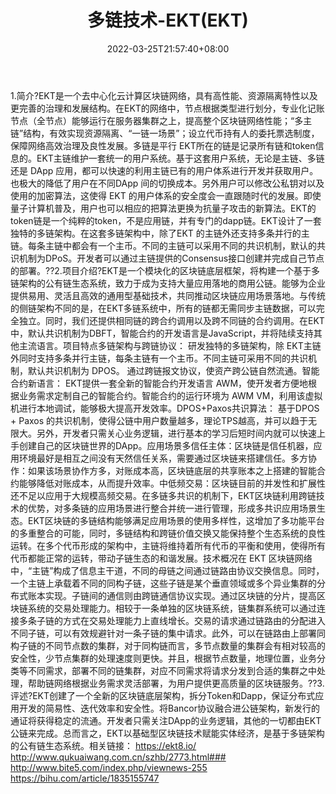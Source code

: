 ﻿---
weight: 
title: "多链技术-EKT(EKT)"
description: "EKT是一个去中心化云计算区块链网络，具有高性能、资源隔离特性以及更完善的治理和发展结构"
date: 2022-03-25T21:57:40+08:00
lastmod: 2022-03-25T16:45:40+08:00
draft: false
authors: ["Metabd"]
featuredImage: "duolianjishu-ektekt.webp"
link: ""
tags: ["数字代币","多链技术-EKT(EKT)"]
categories: ["navigation"]
navigation: ["数字代币"]
lightgallery: true
toc: true
pinned: false
recommend: false
recommend1: false
---
1.简介?EKT是一个去中心化云计算区块链网络，具有高性能、资源隔离特性以及更完善的治理和发展结构。在EKT的网络中，节点根据类型进行划分，专业化记账节点（全节点）能够运行在服务器集群之上，提高整个区块链网络性能；“多主链”结构，有效实现资源隔离、“一链一场景”；设立代币持有人的委托票选制度，保障网络高效治理及良性发展。多链是平行 EKT所在的链是记录所有链和token信息的。EKT主链维护一套统一的用户系统。基于这套用户系统，无论是主链、多链还是 DApp 应用，都可以快速的利用主链已有的用户体系进行开发并获取用户。也极大的降低了用户在不同DApp 间的切换成本。另外用户可以修改公私钥对以及使用的加密算法，这使得 EKT 的用户体系的安全度会一直跟随时代的发展。即使量子计算机普及，用户也可以相应的把算法更换为抗量子攻击的新算法。EKT的token链是一个纯粹的token，不是应用链，并有专门的dapp链。EKT设计了一套独特的多链架构。在这套多链架构中，除了EKT 的主链外还支持多条并行的主链。每条主链中都会有一个主币。不同的主链可以采用不同的共识机制，默认的共识机制为DPoS。开发者可以通过主链提供的Consensus接口创建并完成自己节点的部署。??2.项目介绍?EKT是一个模块化的区块链底层框架，将构建一个基于多链架构的公有链生态系统，致力于成为支持大量应用落地的商用公链。能够为企业提供易用、灵活且高效的通用型基础技术，共同推动区块链应用场景落地。与传统的侧链架构不同的是，在EKT多链系统中，所有的链都无需同步主链数据，可以完全独立。同时，我们还提供相同链的跨合约调用以及跨不同链的合约调用。在EKT中，默认共识机制为DBFT，智能合约的开发语言是JavaScript，并将陆续支持其他主流语言。项目特点多链架构与跨链协议：
研发独特的多链架构，除 EKT主链外同时支持多条并行主链，每条主链有一个主币。不同主链可采用不同的共识机制，默认共识机制为 DPOS。 通过跨链报文协议，使资产跨公链自然流通。智能合约新语言：
EKT提供一套全新的智能合约开发语言 AWM，使开发者方便地根据业务需求定制自己的智能合约。智能合约的运行环境为 AWM VM，利用该虚拟机进行本地调试，能够极大提高开发效率。DPOS+Paxos共识算法：
基于DPOS + Paxos 的共识机制，使得公链中用户数量越多，理论TPS越高，并可以趋于无限大。另外，开发者只需关心业务逻辑，进行基本的学习后短时间内就可以快速上手创建自己的区块链世界的DApp。应用场景多信任主体：区块链是信任机器，应用环境最好是相互之间没有天然信任关系，需要通过区块链来搭建信任。多方协作：如果该场景协作方多，对账成本高，区块链底层的共享账本之上搭建的智能合约能够降低对账成本，从而提升效率。中低频交易：区块链目前的并发性和扩展性还不足以应用于大规模高频交易。在多链多共识的机制下，EKT区块链利用跨链技术的优势，对多条链的应用场景进行整合并统一进行管理，形成多共识应用场景生态。EKT区块链的多链结构能够满足应用场景的使用多样性，这增加了多功能平台的多重整合的可能，同时，多链结构和跨链价值交换又能保持整个生态系统的良性运转。在多个代币形成的架构中，主链将维持着所有代币的平衡和使用，使得所有代币都能正常的运转，带动子链生态的和谐发展。技术概况在 EKT 区块链网络中，“主链”构成了信息主干道，不同的母链之间通过链路由协议交换信息。同时，一个主链上承载着不同的同构子链，这些子链是某个垂直领域或多个异业集群的分布式账本实现。子链间的通信则由跨链通信协议实现。通过区块链的分片，提高区块链系统的交易处理能力。相较于一条单独的区块链系统，链集群系统可以通过连接多条子链的方式在交易处理能力上直线增长。交易的请求通过链路由的分配进入不同子链，可以有效规避针对一条子链的集中请求。此外，可以在链路由上部署同构子链的不同节点数的集群，对于同构链而言，多节点数量的集群会有相对较高的安全性，少节点集群的处理速度则更快。并且，根据节点数量，地理位置，业务分类等不同需求，部署不同的链集群，对应不同需求将请求分发到合适的集群之中处理，帮助链网络根据业务需求灵活部署，为用户提供更高质量的区块链服务。??3.评述?EKT创建了一个全新的区块链底层架构，拆分Token和Dapp，保证分布式应用开发的简易性、迭代效率和安全性。将Bancor协议融合进公链架构，新发行的通证将获得稳定的流通。开发者只需关注DApp的业务逻辑，其他的一切都由EKT公链来完成。总而言之，EKT以基础型区块链技术赋能实体经济，是基于多链架构的公有链生态系统。相关链接：
https://ekt8.io/
http://www.qukuaiwang.com.cn/szhb/2773.html###
http://www.bite5.com/index.php/viewnews-255
https://bihu.com/article/1835155747
